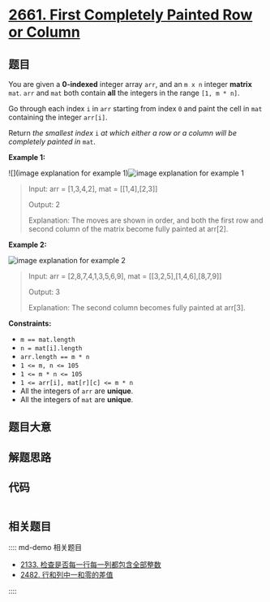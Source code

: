 # [2661. First Completely Painted Row or Column](https://leetcode.com/problems/first-completely-painted-row-or-column)

## 题目

You are given a **0-indexed** integer array `arr`, and an `m x n` integer
**matrix** `mat`. `arr` and `mat` both contain **all** the integers in the
range `[1, m * n]`.

Go through each index `i` in `arr` starting from index `0` and paint the cell
in `mat` containing the integer `arr[i]`.

Return _the smallest index_ `i` _at which either a row or a column will be
completely painted in_ `mat`.



**Example 1:**

![](image explanation for example 1)![image explanation for example
1](https://assets.leetcode.com/uploads/2023/01/18/grid1.jpg)

> Input: arr = [1,3,4,2], mat = [[1,4],[2,3]]
> 
> Output: 2
> 
> Explanation: The moves are shown in order, and both the first row and second column of the matrix become fully painted at arr[2].

**Example 2:**

![image explanation for example
2](https://assets.leetcode.com/uploads/2023/01/18/grid2.jpg)

> Input: arr = [2,8,7,4,1,3,5,6,9], mat = [[3,2,5],[1,4,6],[8,7,9]]
> 
> Output: 3
> 
> Explanation: The second column becomes fully painted at arr[3].

**Constraints:**

  * `m == mat.length`
  * `n = mat[i].length`
  * `arr.length == m * n`
  * `1 <= m, n <= 105`
  * `1 <= m * n <= 105`
  * `1 <= arr[i], mat[r][c] <= m * n`
  * All the integers of `arr` are **unique**.
  * All the integers of `mat` are **unique**.


## 题目大意

## 解题思路

## 代码

```javascript

```

## 相关题目

:::: md-demo 相关题目
- [2133. 检查是否每一行每一列都包含全部整数](https://leetcode.com/problems/check-if-every-row-and-column-contains-all-numbers)
- [2482. 行和列中一和零的差值](https://leetcode.com/problems/difference-between-ones-and-zeros-in-row-and-column)

::::
